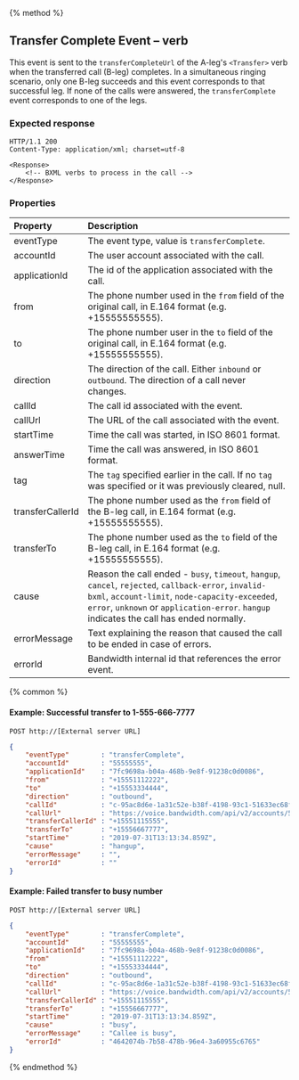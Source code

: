 {% method %}
##  Transfer Complete Event – <Transfer> verb
This event is sent to the `transferCompleteUrl` of the A-leg's `<Transfer>` verb when the transferred call (B-leg) completes.
In a simultaneous ringing scenario, only one B-leg succeeds and this event corresponds to that successful leg.
If none of the calls were answered, the `transferComplete` event corresponds to one of the legs.

### Expected response
```http
HTTP/1.1 200
Content-Type: application/xml; charset=utf-8

<Response>
    <!-- BXML verbs to process in the call -->
</Response>
```


### Properties
| Property         | Description                                                                                                                           |
|:-----------------|:--------------------------------------------------------------------------------------------------------------------------------------|
| eventType        | The event type, value is `transferComplete`.                                                                                          |
| accountId        | The user account associated with the call.                                                                                            |
| applicationId    | The id of the application associated with the call.                                                                                   |
| from             | The phone number used in the `from` field of the original call, in E.164 format (e.g. +15555555555).                                  |
| to               | The phone number user in the `to` field of the original call, in E.164 format (e.g. +15555555555).                                    |
| direction        | The direction of the call. Either `inbound` or `outbound`. The direction of a call never changes.                                     |
| callId           | The call id associated with the event.                                                                                                |
| callUrl          | The URL of the call associated with the event.                                                                                        |
| startTime        | Time the call was started, in ISO 8601 format.                                                                                        |
| answerTime       | Time the call was answered, in ISO 8601 format.                                                                                       |
| tag              | The `tag` specified earlier in the call. If no `tag` was specified or it was previously cleared, null.                                |
| transferCallerId | The phone number used as the `from` field of the B-leg call, in E.164 format (e.g. +15555555555).                                     |
| transferTo       | The phone number used as the `to` field of the B-leg call, in E.164 format (e.g. +15555555555).                                       |
| cause            | Reason the call ended - `busy`, `timeout`, `hangup`, `cancel`, `rejected`, `callback-error`, `invalid-bxml`, `account-limit`, `node-capacity-exceeded`, `error`, `unknown` or `application-error`. `hangup` indicates the call has ended normally. |
| errorMessage     | Text explaining the reason that caused the call to be ended in case of errors.                                                        |
| errorId          | Bandwidth internal id that references the error event.                                                                                |

{% common %}

#### Example: Successful transfer to 1-555-666-7777

```
POST http://[External server URL]
```

```json
{
	"eventType"        : "transferComplete",
	"accountId"        : "55555555",
	"applicationId"    : "7fc9698a-b04a-468b-9e8f-91238c0d0086",
	"from"             : "+15551112222",
	"to"               : "+15553334444",
	"direction"        : "outbound",
	"callId"           : "c-95ac8d6e-1a31c52e-b38f-4198-93c1-51633ec68f8d",
	"callUrl"          : "https://voice.bandwidth.com/api/v2/accounts/55555555/calls/c-95ac8d6e-1a31c52e-b38f-4198-93c1-51633ec68f8d",
	"transferCallerId" : "+15551115555",
	"transferTo"       : "+15556667777",
	"startTime"        : "2019-07-31T13:13:34.859Z",
	"cause"            : "hangup",
	"errorMessage"     : "",
	"errorId"          : ""
}
```

#### Example: Failed transfer to busy number

```
POST http://[External server URL]
```

```json
{
	"eventType"        : "transferComplete",
	"accountId"        : "55555555",
	"applicationId"    : "7fc9698a-b04a-468b-9e8f-91238c0d0086",
	"from"             : "+15551112222",
	"to"               : "+15553334444",
	"direction"        : "outbound",
	"callId"           : "c-95ac8d6e-1a31c52e-b38f-4198-93c1-51633ec68f8d",
	"callUrl"          : "https://voice.bandwidth.com/api/v2/accounts/55555555/calls/c-95ac8d6e-1a31c52e-b38f-4198-93c1-51633ec68f8d",
	"transferCallerId" : "+15551115555",
	"transferTo"       : "+15556667777",
	"startTime"        : "2019-07-31T13:13:34.859Z",
	"cause"            : "busy",
	"errorMessage"     : "Callee is busy",
	"errorId"          : "4642074b-7b58-478b-96e4-3a60955c6765"
}
```

{% endmethod %}
